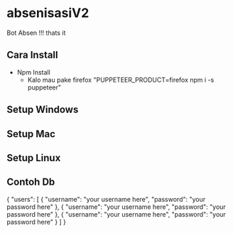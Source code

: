 # absenisasiV2

Bot Absen !!! thats it

## Cara Install

- Npm Install
  - Kalo mau pake firefox "PUPPETEER_PRODUCT=firefox npm i -s puppeteer"

## Setup Windows

## Setup Mac

## Setup Linux

## Contoh Db
{
  "users": [
    { "username": "your username here", "password": "your password here" },
    { "username": "your username here", "password": "your password here" },
    { "username": "your username here", "password": "your password here" }
  ]
}
